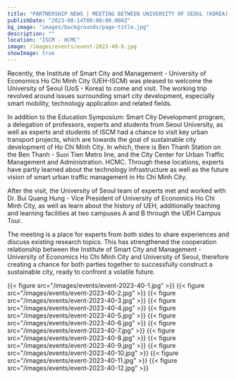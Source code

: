 ```yaml
---
title: "PARTNERSHIP NEWS | MEETING BETWEEN UNIVERSITY OF SEOUL (KOREA) AND INSTITUTE OF SMART CITY AND MANAGEMENT - UNIVERSITY OF ECONOMICS HO CHI MINH CITY (UEH-ISCM)"
publishDate: "2023-08-14T00:00:00.000Z"
bg_image: "images/backgrounds/page-title.jpg"
description: "" 
location: "ISCM - HCMC"
image: /images/events/event-2023-40-6.jpg
showImage: true
---
```


Recently, the Institute of Smart City and Management - University of Economics Ho Chi Minh City (UEH-ISCM) was pleased to welcome the University of Seoul (UoS - Korea) to come and visit. The working trip revolved around issues surrounding smart city development, especially smart mobility, technology application and related fields.

In addition to the Education Symposium: Smart City Development program, a delegation of professors, experts and students from Seoul University, as well as experts and students of ISCM had a chance to visit key urban transport projects, which are towards the goal of sustainable city development of Ho Chi Minh City. In which, there is Ben Thanh Station on the Ben Thanh - Suoi Tien Metro line, and the City Center for Urban Traffic Management and Administration. HCMC. Through these locations, experts have partly learned about the technology infrastructure as well as the future vision of smart urban traffic management in Ho Chi Minh City.

After the visit, the University of Seoul team of experts met and worked with Dr. Bui Quang Hung - Vice President of University of Economics Ho Chi Minh City, as well as learn about the history of UEH, additionally teaching and learning facilities at two campuses A and B through the UEH Campus Tour.

The meeting is a place for experts from both sides to share experiences and discuss existing research topics. This has strengthened the cooperation relationship between the Institute of Smart City and Management - University of Economics Ho Chi Minh City and University of Seoul, therefore creating a chance for both parties together to successfully construct a sustainable city, ready to confront a volatile future.

{{< figure src="/images/events/event-2023-40-1.jpg" >}} 
{{< figure src="/images/events/event-2023-40-2.jpg" >}} 
{{< figure src="/images/events/event-2023-40-3.jpg" >}} 
{{< figure src="/images/events/event-2023-40-4.jpg" >}} 
{{< figure src="/images/events/event-2023-40-5.jpg" >}} 
{{< figure src="/images/events/event-2023-40-6.jpg" >}} 
{{< figure src="/images/events/event-2023-40-7.jpg" >}} 
{{< figure src="/images/events/event-2023-40-8.jpg" >}} 
{{< figure src="/images/events/event-2023-40-9.jpg" >}} 
{{< figure src="/images/events/event-2023-40-10.jpg" >}} 
{{< figure src="/images/events/event-2023-40-11.jpg" >}} 
{{< figure src="/images/events/event-2023-40-12.jpg" >}} 

